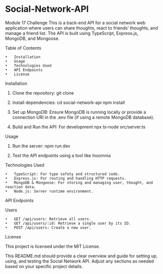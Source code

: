 # Social-Network-API
Module 17 Challenge
This is a back-end API for a social network web application where users can share thoughts, react to friends’ thoughts, and manage a friend list. The API is built using TypeScript, Express.js, MongoDB, and Mongoose.

Table of Contents

	•	Installation
	•	Usage
	•	Technologies Used
	•	API Endpoints
	•	License

Installation

1.	Clone the repository: 
	git clone 

2.	Install dependencies:
	cd social-network-api
	npm install

3.	Set up MongoDB:
    Ensure MongoDB is running locally or provide a connection URI in the .env file (if using a remote MongoDB database).

4.	Build and Run the API:
	For development
    npx ts-node src/server.ts

Usage

1.	Run the server:
	npm run dev

2.	Test the API endpoints using a tool like Insomnia 

Technologies Used

	•	TypeScript: For type safety and structured code.
	•	Express.js: For routing and handling HTTP requests.
	•	MongoDB & Mongoose: For storing and managing user, thought, and reaction data.
	•	Node.js: Server runtime environment.

API Endpoints

Users

	•	GET /api/users: Retrieve all users.
	•	GET /api/users/:id: Retrieve a single user by its ID.
	•	POST /api/users: Create a new user.

License

This project is licensed under the MIT License.

This README.md should provide a clear overview and guide for setting up, using, and testing the Social Network API. Adjust any sections as needed based on your specific project details.